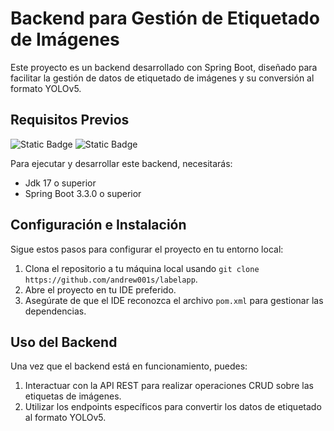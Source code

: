 # Backend para Gestión de Etiquetado de Imágenes

Este proyecto es un backend desarrollado con Spring Boot, diseñado para facilitar la gestión de datos de etiquetado de imágenes y su conversión al formato YOLOv5.

## Requisitos Previos
![Static Badge](https://badgen.net/badge/17/java/orange?icon=java)
![Static Badge](https://img.shields.io/badge/SpringBoot-3.3.0-version)

Para ejecutar y desarrollar este backend, necesitarás:

- Jdk 17 o superior
- Spring Boot 3.3.0 o superior


## Configuración e Instalación

Sigue estos pasos para configurar el proyecto en tu entorno local:

1. Clona el repositorio a tu máquina local usando `git clone https://github.com/andrew001s/labelapp`.
2. Abre el proyecto en tu IDE preferido.
3. Asegúrate de que el IDE reconozca el archivo `pom.xml` para gestionar las dependencias.


## Uso del Backend

Una vez que el backend está en funcionamiento, puedes:

1. Interactuar con la API REST para realizar operaciones CRUD sobre las etiquetas de imágenes.
2. Utilizar los endpoints específicos para convertir los datos de etiquetado al formato YOLOv5.


